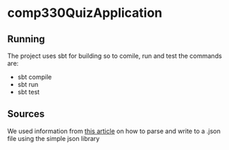 # comp330QuizApplication
## Running
The project uses sbt for building so to comile, run and test the commands are:
* sbt compile
* sbt run
* sbt test

## Sources
We used information from [this article](https://www.geeksforgeeks.org/parse-json-java/) 
on how to parse and write to a .json file using the simple json library
